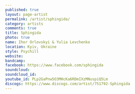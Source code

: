 ```yaml
---
published: true
layout: page-artist
permalink: /artist/sphingida/
category: artists
comments: true
title: Sphingida
photo: true
name: Ihor Orlovskyi & Yulia Levchenko
location: Kyiv, Ukraine
style: Psychill
website: 
bandcamp: 
facebook: https://www.facebook.com/sphingida
soundcloud: 
soundcloud_id: 
youtube_id: PLp2GaPnw5O3MHcKa6RDmIXzMNuspiQ5Lm
discogs: https://www.discogs.com/artist/751792-Sphingida
---
```

